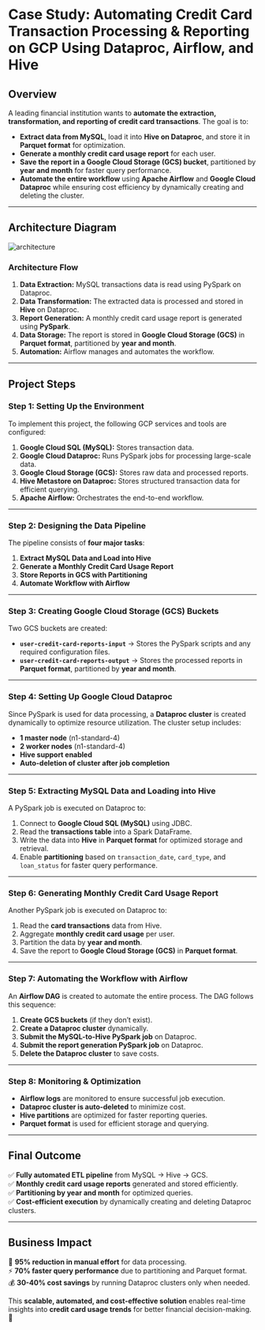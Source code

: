 # **Case Study: Automating Credit Card Transaction Processing & Reporting on GCP Using Dataproc, Airflow, and Hive**  

## **Overview**  
A leading financial institution wants to **automate the extraction, transformation, and reporting of credit card transactions**. The goal is to:  
- **Extract data from MySQL**, load it into **Hive on Dataproc**, and store it in **Parquet format** for optimization.  
- **Generate a monthly credit card usage report** for each user.  
- **Save the report in a Google Cloud Storage (GCS) bucket**, partitioned by **year and month** for faster query performance.  
- **Automate the entire workflow** using **Apache Airflow** and **Google Cloud Dataproc** while ensuring cost efficiency by dynamically creating and deleting the cluster.  

---

## **Architecture Diagram**  
![architecture](https://github.com/user-attachments/assets/fee88331-cb93-4889-b156-dd19425ffb15)


### **Architecture Flow**  
1. **Data Extraction:** MySQL transactions data is read using PySpark on Dataproc.  
2. **Data Transformation:** The extracted data is processed and stored in **Hive** on Dataproc.  
3. **Report Generation:** A monthly credit card usage report is generated using **PySpark**.  
4. **Data Storage:** The report is stored in **Google Cloud Storage (GCS)** in **Parquet format**, partitioned by **year and month**.  
5. **Automation:** Airflow manages and automates the workflow.  

---

## **Project Steps**  

### **Step 1: Setting Up the Environment**  
To implement this project, the following GCP services and tools are configured:  
1. **Google Cloud SQL (MySQL):** Stores transaction data.  
2. **Google Cloud Dataproc:** Runs PySpark jobs for processing large-scale data.  
3. **Google Cloud Storage (GCS):** Stores raw data and processed reports.  
4. **Hive Metastore on Dataproc:** Stores structured transaction data for efficient querying.  
5. **Apache Airflow:** Orchestrates the end-to-end workflow.  

---

### **Step 2: Designing the Data Pipeline**  

The pipeline consists of **four major tasks**:  
1. **Extract MySQL Data and Load into Hive**  
2. **Generate a Monthly Credit Card Usage Report**  
3. **Store Reports in GCS with Partitioning**  
4. **Automate Workflow with Airflow**  

---

### **Step 3: Creating Google Cloud Storage (GCS) Buckets**  
Two GCS buckets are created:  
- **`user-credit-card-reports-input`** → Stores the PySpark scripts and any required configuration files.  
- **`user-credit-card-reports-output`** → Stores the processed reports in **Parquet format**, partitioned by **year and month**.  

---

### **Step 4: Setting Up Google Cloud Dataproc**  
Since PySpark is used for data processing, a **Dataproc cluster** is created dynamically to optimize resource utilization. The cluster setup includes:  
- **1 master node** (n1-standard-4)  
- **2 worker nodes** (n1-standard-4)  
- **Hive support enabled**  
- **Auto-deletion of cluster after job completion**  

---

### **Step 5: Extracting MySQL Data and Loading into Hive**  
A PySpark job is executed on Dataproc to:  
1. Connect to **Google Cloud SQL (MySQL)** using JDBC.  
2. Read the **transactions table** into a Spark DataFrame.  
3. Write the data into **Hive** in **Parquet format** for optimized storage and retrieval.  
4. Enable **partitioning** based on `transaction_date`, `card_type`, and `loan_status` for faster query performance.  

---

### **Step 6: Generating Monthly Credit Card Usage Report**  
Another PySpark job is executed on Dataproc to:  
1. Read the **card transactions** data from Hive.  
2. Aggregate **monthly credit card usage** per user.  
3. Partition the data by **year and month**.  
4. Save the report to **Google Cloud Storage (GCS)** in **Parquet format**.  

---

### **Step 7: Automating the Workflow with Airflow**  
An **Airflow DAG** is created to automate the entire process. The DAG follows this sequence:  
1. **Create GCS buckets** (if they don’t exist).  
2. **Create a Dataproc cluster** dynamically.  
3. **Submit the MySQL-to-Hive PySpark job** on Dataproc.  
4. **Submit the report generation PySpark job** on Dataproc.  
5. **Delete the Dataproc cluster** to save costs.  

---

### **Step 8: Monitoring & Optimization**  
- **Airflow logs** are monitored to ensure successful job execution.  
- **Dataproc cluster is auto-deleted** to minimize cost.  
- **Hive partitions** are optimized for faster reporting queries.  
- **Parquet format** is used for efficient storage and querying.  

---

## **Final Outcome**  
✅ **Fully automated ETL pipeline** from MySQL → Hive → GCS.  
✅ **Monthly credit card usage reports** generated and stored efficiently.  
✅ **Partitioning by year and month** for optimized queries.  
✅ **Cost-efficient execution** by dynamically creating and deleting Dataproc clusters.  

---

## **Business Impact**  
🚀 **95% reduction in manual effort** for data processing.  
⚡ **70% faster query performance** due to partitioning and Parquet format.  
💰 **30-40% cost savings** by running Dataproc clusters only when needed.  

This **scalable, automated, and cost-effective solution** enables real-time insights into **credit card usage trends** for better financial decision-making. 🚀  

